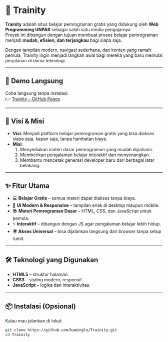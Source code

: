 # 🚀 Trainity

**Trainity** adalah situs belajar pemrograman gratis yang didukung oleh **Web Programming UNPAS** sebagai salah satu media pengajarnya.  
Proyek ini dibangun dengan tujuan membuat proses belajar pemrograman menjadi **mudah, efisien, dan terjangkau** bagi siapa saja.  

Dengan tampilan modern, navigasi sederhana, dan konten yang ramah pemula, Trainity ingin menjadi langkah awal bagi mereka yang baru memulai perjalanan di dunia teknologi.  

---

## 🔗 Demo Langsung
Coba langsung tanpa instalasi:  
👉 [Trainity – GitHub Pages](https://kaminglo.github.io/Trainity)  

---

## 🎯 Visi & Misi
- **Visi**: Menjadi platform belajar pemrograman gratis yang bisa diakses siapa saja, kapan saja, tanpa hambatan biaya.  
- **Misi**:  
  1. Menyediakan materi dasar pemrograman yang mudah dipahami.  
  2. Memberikan pengalaman belajar interaktif dan menyenangkan.  
  3. Membantu mencetak generasi developer baru dari berbagai latar belakang.  

---

## ✨ Fitur Utama
- 💻 **Belajar Gratis** – semua materi dapat diakses tanpa biaya.  
- 🎨 **UI Modern & Responsive** – tampilan enak di desktop maupun mobile.  
- 📚 **Materi Pemrograman Dasar** – HTML, CSS, dan JavaScript untuk pemula.  
- ⚡ **Interaktif** – dibangun dengan JS agar pengalaman belajar lebih hidup.  
- 🌍 **Akses Universal** – bisa dijalankan langsung dari browser tanpa setup rumit.  

---

## 🛠️ Teknologi yang Digunakan
- **HTML5** – struktur halaman.  
- **CSS3** – styling modern, responsif.  
- **JavaScript** – logika dan interaktivitas.  

---

## 📦 Instalasi (Opsional)
Kalau mau jalankan di lokal:  

```bash
git clone https://github.com/kaminglo/Trainity.git
cd Trainity
